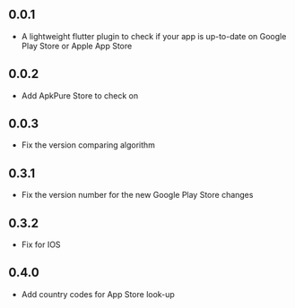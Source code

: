 ## 0.0.1

- A lightweight flutter plugin to check if your app is up-to-date on Google Play Store or Apple App Store

## 0.0.2

- Add ApkPure Store to check on

## 0.0.3

- Fix the version comparing algorithm

## 0.3.1

- Fix the version number for the new Google Play Store changes

## 0.3.2

- Fix for IOS 

## 0.4.0

- Add country codes for App Store look-up

